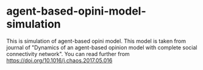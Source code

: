# agent-based-opini-model-simulation
This is simulation of agent-based opini model. This model is taken from journal of "Dynamics of an agent-based opinion model with complete social connectivity network". You can read further from https://doi.org/10.1016/j.chaos.2017.05.016
